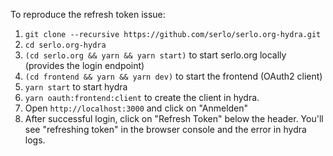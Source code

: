 To reproduce the refresh token issue:

1. `git clone --recursive https://github.com/serlo/serlo.org-hydra.git`
1. `cd serlo.org-hydra`
1. `(cd serlo.org && yarn && yarn start)` to start serlo.org locally (provides the login endpoint)
1. `(cd frontend && yarn && yarn dev)` to start the frontend (OAuth2 client)
1. `yarn start` to start hydra
1. `yarn oauth:frontend:client` to create the client in hydra.
1. Open `http://localhost:3000` and click on "Anmelden"
1. After successful login, click on "Refresh Token" below the header. You'll see "refreshing token" in the browser console and the error in hydra logs.
